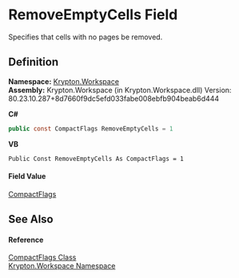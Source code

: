 # RemoveEmptyCells Field


Specifies that cells with no pages be removed.



## Definition
**Namespace:** <a href="0dbf488f-9676-a1e5-a949-1b4bcea03d52.md">Krypton.Workspace</a>  
**Assembly:** Krypton.Workspace (in Krypton.Workspace.dll) Version: 80.23.10.287+8d7660f9dc5efd033fabe008ebfb904beab6d444

**C#**
``` C#
public const CompactFlags RemoveEmptyCells = 1
```
**VB**
``` VB
Public Const RemoveEmptyCells As CompactFlags = 1
```



#### Field Value
<a href="97d5072b-527f-ea8a-095f-c45e18fa1af1.md">CompactFlags</a>

## See Also


#### Reference
<a href="97d5072b-527f-ea8a-095f-c45e18fa1af1.md">CompactFlags Class</a>  
<a href="0dbf488f-9676-a1e5-a949-1b4bcea03d52.md">Krypton.Workspace Namespace</a>  
